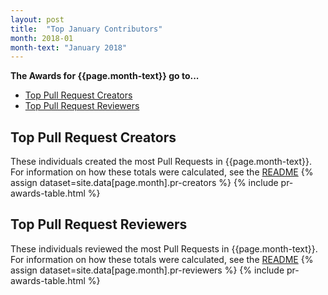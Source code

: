 ```yaml
---
layout: post
title:  "Top January Contributors"
month: 2018-01
month-text: "January 2018"
---
```


**The Awards for {{page.month-text}} go to...**

* [Top Pull Request Creators](#top-pull-request-creators)
* [Top Pull Request Reviewers](#top-pull-request-reviewers)

## Top Pull Request Creators
These individuals created the most Pull Requests in {{page.month-text}}. For information on how these totals were calculated, see the [README]({{site.github.repository_url}}/blob/master/README.md)
{% assign dataset=site.data[page.month].pr-creators %}
{% include pr-awards-table.html %}

## Top Pull Request Reviewers
These individuals reviewed the most Pull Requests in {{page.month-text}}. For information on how these totals were calculated, see the [README]({{site.github.repository_url}}/blob/master/README.md)
{% assign dataset=site.data[page.month].pr-reviewers %}
{% include pr-awards-table.html %}
